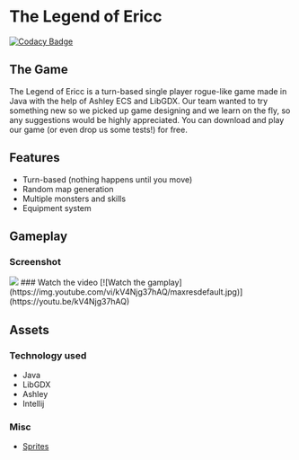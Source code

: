 # The Legend of Ericc

[![Codacy Badge](https://api.codacy.com/project/badge/Grade/aec03650a4df457db7e2bb385dc3c6f8)](https://app.codacy.com/app/vanbinhstudios/thelegendofericc?utm_source=github.com&utm_medium=referral&utm_content=vanbinhstudios/thelegendofericc&utm_campaign=Badge_Grade_Settings)


## The Game

The Legend of Ericc is a turn-based single player rogue-like game made in Java with the help of Ashley ECS and LibGDX. Our team wanted to try something new so we picked up game designing and we learn on the fly, so any suggestions would be highly appreciated. You can download and play our game (or even drop us some tests!) for free.

## Features
-  Turn-based (nothing happens until you move)
-  Random map generation
-  Multiple monsters and skills
-  Equipment system

## Gameplay
### Screenshot
<img src="https://i.imgur.com/l5Sa7qO.png">
### Watch the video
[![Watch the gamplay](https://img.youtube.com/vi/kV4Njg37hAQ/maxresdefault.jpg)](https://youtu.be/kV4Njg37hAQ)

## Assets
### Technology used
-  Java
-  LibGDX
-  Ashley
-  Intellij
### Misc
-  <a href="https://pixel-poem.itch.io/dungeon-assetpuck">Sprites</a>
